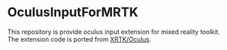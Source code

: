 # OculusInputForMRTK
This repository is provide oculus input extension for mixed reality toolkit. 
The extension code is ported from [XRTK/Oculus](https://github.com/XRTK/Oculus).
